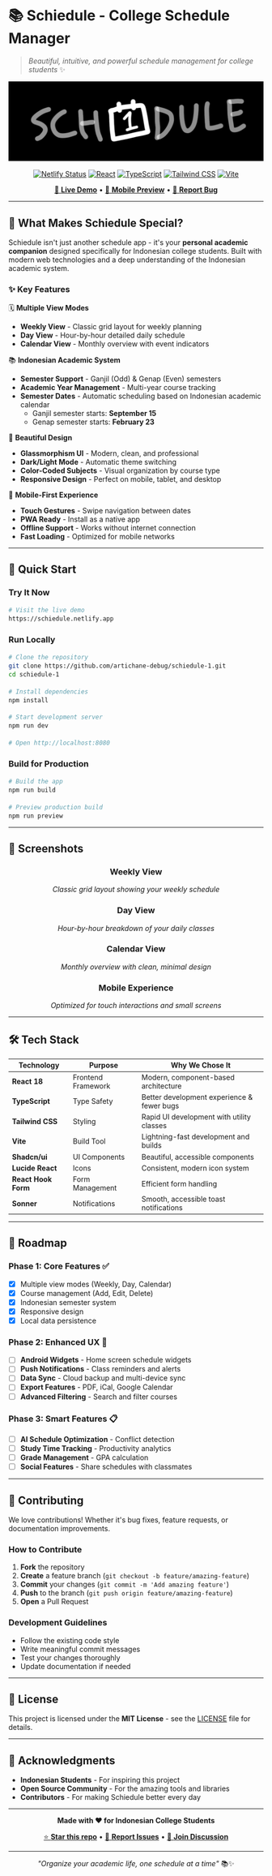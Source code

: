 # 📚 Schiedule - College Schedule Manager

> *Beautiful, intuitive, and powerful schedule management for college students* ✨

<div align="center">

![Schiedule Logo](./github-logo.jpeg)

[![Netlify Status](https://api.netlify.com/api/v1/badges/a2f96add-8c19-403a-81f5-eb3ebce90f59/deploy-status)](https://app.netlify.com/projects/schiedule/deploys)
[![React](https://img.shields.io/badge/React-18.x-61DAFB?style=flat&logo=react)](https://reactjs.org/)
[![TypeScript](https://img.shields.io/badge/TypeScript-5.x-3178C6?style=flat&logo=typescript)](https://www.typescriptlang.org/)
[![Tailwind CSS](https://img.shields.io/badge/Tailwind_CSS-3.x-38B2AC?style=flat&logo=tailwind-css)](https://tailwindcss.com/)
[![Vite](https://img.shields.io/badge/Vite-5.x-646CFF?style=flat&logo=vite)](https://vitejs.dev/)

[🚀 **Live Demo**](https://schiedule.netlify.app) • [📱 **Mobile Preview**](https://schiedule.netlify.app) • [🐛 **Report Bug**](https://github.com/artichane-debug/schiedule-1/issues)

</div>

---

## 🌟 **What Makes Schiedule Special?**

Schiedule isn't just another schedule app - it's your **personal academic companion** designed specifically for Indonesian college students. Built with modern web technologies and a deep understanding of the Indonesian academic system.

### ✨ **Key Features**

🗓️ **Multiple View Modes**
- **Weekly View** - Classic grid layout for weekly planning
- **Day View** - Hour-by-hour detailed daily schedule  
- **Calendar View** - Monthly overview with event indicators

📚 **Indonesian Academic System**
- **Semester Support** - Ganjil (Odd) & Genap (Even) semesters
- **Academic Year Management** - Multi-year course tracking
- **Semester Dates** - Automatic scheduling based on Indonesian academic calendar
  - Ganjil semester starts: **September 15**
  - Genap semester starts: **February 23**

🎨 **Beautiful Design**
- **Glassmorphism UI** - Modern, clean, and professional
- **Dark/Light Mode** - Automatic theme switching
- **Color-Coded Subjects** - Visual organization by course type
- **Responsive Design** - Perfect on mobile, tablet, and desktop

📱 **Mobile-First Experience**
- **Touch Gestures** - Swipe navigation between dates
- **PWA Ready** - Install as a native app
- **Offline Support** - Works without internet connection
- **Fast Loading** - Optimized for mobile networks

---

## 🚀 **Quick Start**

### **Try It Now**
```bash
# Visit the live demo
https://schiedule.netlify.app
```

### **Run Locally**
```bash
# Clone the repository
git clone https://github.com/artichane-debug/schiedule-1.git
cd schiedule-1

# Install dependencies
npm install

# Start development server
npm run dev

# Open http://localhost:8080
```

### **Build for Production**
```bash
# Build the app
npm run build

# Preview production build
npm run preview
```

---

## 📱 **Screenshots**

<div align="center">

### **Weekly View**
*Classic grid layout showing your weekly schedule*

### **Day View** 
*Hour-by-hour breakdown of your daily classes*

### **Calendar View**
*Monthly overview with clean, minimal design*

### **Mobile Experience**
*Optimized for touch interactions and small screens*

</div>

---

## 🛠️ **Tech Stack**

| Technology | Purpose | Why We Chose It |
|------------|---------|-----------------|
| **React 18** | Frontend Framework | Modern, component-based architecture |
| **TypeScript** | Type Safety | Better development experience & fewer bugs |
| **Tailwind CSS** | Styling | Rapid UI development with utility classes |
| **Vite** | Build Tool | Lightning-fast development and builds |
| **Shadcn/ui** | UI Components | Beautiful, accessible components |
| **Lucide React** | Icons | Consistent, modern icon system |
| **React Hook Form** | Form Management | Efficient form handling |
| **Sonner** | Notifications | Smooth, accessible toast notifications |

---

## 🎯 **Roadmap**

### **Phase 1: Core Features** ✅
- [x] Multiple view modes (Weekly, Day, Calendar)
- [x] Course management (Add, Edit, Delete)
- [x] Indonesian semester system
- [x] Responsive design
- [x] Local data persistence

### **Phase 2: Enhanced UX** 🚧
- [ ] **Android Widgets** - Home screen schedule widgets
- [ ] **Push Notifications** - Class reminders and alerts
- [ ] **Data Sync** - Cloud backup and multi-device sync
- [ ] **Export Features** - PDF, iCal, Google Calendar
- [ ] **Advanced Filtering** - Search and filter courses

### **Phase 3: Smart Features** 📋
- [ ] **AI Schedule Optimization** - Conflict detection
- [ ] **Study Time Tracking** - Productivity analytics
- [ ] **Grade Management** - GPA calculation
- [ ] **Social Features** - Share schedules with classmates

---

## 🤝 **Contributing**

We love contributions! Whether it's bug fixes, feature requests, or documentation improvements.

### **How to Contribute**
1. **Fork** the repository
2. **Create** a feature branch (`git checkout -b feature/amazing-feature`)
3. **Commit** your changes (`git commit -m 'Add amazing feature'`)
4. **Push** to the branch (`git push origin feature/amazing-feature`)
5. **Open** a Pull Request

### **Development Guidelines**
- Follow the existing code style
- Write meaningful commit messages
- Test your changes thoroughly
- Update documentation if needed

---

## 📄 **License**

This project is licensed under the **MIT License** - see the [LICENSE](LICENSE) file for details.

---

## 💝 **Acknowledgments**

- **Indonesian Students** - For inspiring this project
- **Open Source Community** - For the amazing tools and libraries
- **Contributors** - For making Schiedule better every day

---

<div align="center">

**Made with ❤️ for Indonesian College Students**

[⭐ **Star this repo**](https://github.com/artichane-debug/schiedule-1) • [🐛 **Report Issues**](https://github.com/artichane-debug/schiedule-1/issues) • [💬 **Join Discussion**](https://github.com/artichane-debug/schiedule-1/discussions)

---

*"Organize your academic life, one schedule at a time"* 📚✨

</div>
